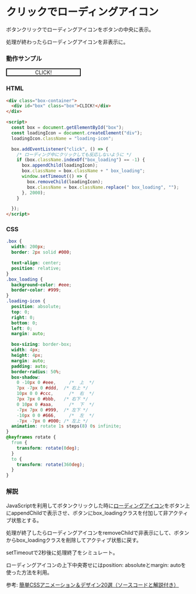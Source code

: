 # クリックでローディングアイコン

ボタンクリックでローディングアイコンをボタンの中央に表示。

処理が終わったらローディングアイコンを非表示に。

### 動作サンプル

<style>
  .box {
    width: 200px;
    border: 2px solid #000;

    text-align: center;
    position: relative;
  }
  .box_loading {
    background-color: #eee;
    border-color: #999;
  }
  .loading-icon {
    position: absolute;
    top: 0;
    right: 0;
    bottom: 0;
    left: 0;
    margin: auto;

    box-sizing: border-box;
    width: 4px;
    height: 4px;
    margin: auto;
    padding: auto;
    border-radius: 50%;
    box-shadow:
      0 -10px 0 #eee,     /*  上  */
      7px -7px 0 #ddd,  /* 右上 */
      10px 0 0 #ccc,      /*  右  */
      7px 7px 0 #bbb,   /* 右下 */
      0 10px 0 #aaa,      /*  下  */
      -7px 7px 0 #999,  /* 左下 */
      -10px 0 0 #666,     /*  左  */
      -7px -7px 0 #000; /* 左上 */
    animation: rotate 1s steps(8) 0s infinite; 
  }
  @keyframes rotate {
    from {
      transform: rotate(0deg);
    }
    to {
      transform: rotate(360deg);
    }
  }
</style>

<div class="box-container">
  <div id="box" class="box">CLICK!</div>
</div>

<script>
  const box = document.getElementById("box");
  const loadingIcon = document.createElement("div");
  loadingIcon.className = "loading-icon";

  box.addEventListener("click", () => {
    /* ローディング中にクリックしても反応しないように */
    if (box.className.indexOf("box_loading") == -1) {
      box.appendChild(loadingIcon);
      box.className = box.className + " box_loading";
      window.setTimeout(() => {
        box.removeChild(loadingIcon);
        box.className = box.className.replace(" box_loading", "");
      }, 2000);
    }

  });
</script>

### HTML
```html
<div class="box-container">
  <div id="box" class="box">CLICK!</div>
</div>

<script>
  const box = document.getElementById("box");
  const loadingIcon = document.createElement("div");
  loadingIcon.className = "loading-icon";

  box.addEventListener("click", () => {
    /* ローディング中にクリックしても反応しないように */
    if (box.className.indexOf("box_loading") == -1) {
      box.appendChild(loadingIcon);
      box.className = box.className + " box_loading";
      window.setTimeout(() => {
        box.removeChild(loadingIcon);
        box.className = box.className.replace(" box_loading", "");
      }, 2000);
    }

  });
</script>
```

### CSS
```css
.box {
  width: 200px;
  border: 2px solid #000;

  text-align: center;
  position: relative;
}
.box_loading {
  background-color: #eee;
  border-color: #999;
}
.loading-icon {
  position: absolute;
  top: 0;
  right: 0;
  bottom: 0;
  left: 0;
  margin: auto;

  box-sizing: border-box;
  width: 4px;
  height: 4px;
  margin: auto;
  padding: auto;
  border-radius: 50%;
  box-shadow:
    0 -10px 0 #eee,     /*  上  */
    7px -7px 0 #ddd,  /* 右上 */
    10px 0 0 #ccc,      /*  右  */
    7px 7px 0 #bbb,   /* 右下 */
    0 10px 0 #aaa,      /*  下  */
    -7px 7px 0 #999,  /* 左下 */
    -10px 0 0 #666,     /*  左  */
    -7px -7px 0 #000; /* 左上 */
  animation: rotate 1s steps(8) 0s infinite; 
}
@keyframes rotate {
  from {
    transform: rotate(0deg);
  }
  to {
    transform: rotate(360deg);
  }
}
```

### 解説
JavaScriptを利用してボタンクリックした時に[ローディングアイコン](loading-icon.md)をボタン上にappendChildで表示させ、ボタンにbox_loadingクラスを付加して非アクティブ状態とする。

処理が終了したらローディングアイコンをremoveChildで非表示にして、ボタンからbox_loadingクラスを削除してアクティブ状態に戻す。

setTimeoutで2秒後に処理終了をシミュレート。

ローディングアイコンの上下中央寄せにはposition: absoluteとmargin: autoを使った方法を利用。

参考: [簡単CSSアニメーション＆デザイン20選（ソースコードと解説付き）](https://baigie.me/officialblog/2021/02/25/css-tips-1/)
